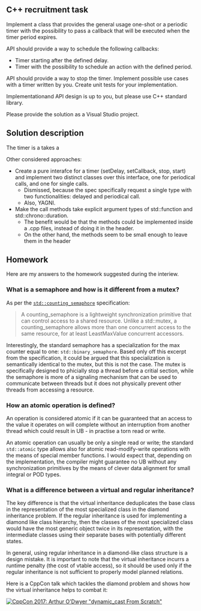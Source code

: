 ## C++ recruitment task

Implement a class that provides the general usage
one-shot or a periodic timer with the possibility
to pass a callback that will be executed when
the timer period expires.

API should provide a way to schedule the following callbacks:
 - Timer starting after the defined delay.
 - Timer with the possibility to schedule an action with
   the defined period.

API should provide a way to stop the timer. Implement
possible use cases with a timer written by you. Create
unit tests for your implementation.

Implementationand API design is up to you, but please
use C++ standard library.

Please provide the solution as a Visual Studio project.

## Solution description

The timer is a takes a

Other considered approaches:
 * Create a pure interafce for a timer (setDelay, setCallback,
   stop, start) and implement two distinct classes over this
   interface, one for periodical calls, and one for single calls.
    - Dismissed, because the spec specifically request a single
      type with two functionalities: delayed and periodical call.
    - Also, YAGNI.
 * Make the call methods take explicit argument types of
   std::function and std::chrono::duration.
    - The benefit would be that the methods could be implemented
      inside a .cpp files, instead of doing it in the header.
    - On the other hand, the methods seem to be small enough
      to leave them in the header

## Homework

Here are my answers to the homework suggested during the interiew.


### What is a semaphore and how is it different from a mutex?

As per the [`std::counting_semaphore`](https://en.cppreference.com/w/cpp/thread/counting_semaphore)
specification:

> A counting_semaphore is a lightweight synchronization primitive
> that can control access to a shared resource. Unlike a std::mutex,
> a counting_semaphore allows more than one concurrent access to the
> same resource, for at least LeastMaxValue concurrent accessors.

Interestingly, the standard semaphore has a specialization for
the max counter equal to one: `std::binary_semaphore`. Based only
off this excerpt from the specification, it could be argued that this
specialization is semantically identical to the mutex, but this is not
the case. The mutex is specifically designed to phicially stop a thread
before a critial section, while the semaphore is more of a signaling
mechanism that can be used to communicate between threads but it does
not physically prevent other threads from accessing a resource.

### How an atomic operation is defined?

An operation is considered atomic if it can be guaranteed that
an access to the value it operates on will complete without
an interruption from another thread which could result in
UB - in practise a torn read or write.

An atomic operation can usually be only a single read or write;
the standard `std::atomic` type allows also for atomic
read-modify-write operations with the means of special member
functions. I would expect that, depending on the implementation,
the compiler might guarantee no UB without any synchronization
primitives by the means of clever data alignment for small integral
or POD types.

### What is a difference between a virtual and regular inheritance?

The key difference is that the virtual inheritance deduplicates
the base class in the representation of the most specialized class
in the diamond inheritance problem. If the regular
inheritance is used for implementing a diamond like class
hierarchy, then the classes of the most specialized class would have
the most generic object twice in its representation, with
the intermediate classes using their separate bases with potentially
different states.

In general, using regular inheritance in a diamond-like class
structure is a design mistake. It is important to note that
the virtual inheritance incurrs a runtime penalty (the cost of
vtable access), so it should be used only if the regular inheritance
is not sufficient to properly model planned relations.

Here is a CppCon talk which tackles the diamond problem and shows
how the virtual inheritance helps to combat it:

[![CppCon 2017: Arthur O'Dwyer "dynamic_cast From Scratch"](https://img.youtube.com/vi/QzJL-8WbpuU/0.jpg)](https://www.youtube.com/watch?v=QzJL-8WbpuU)